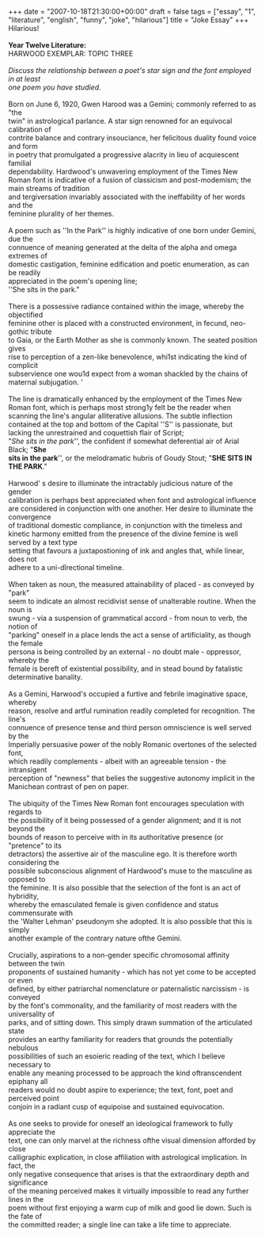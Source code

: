 +++
date = "2007-10-18T21:30:00+00:00"
draft = false
tags = ["essay", "1", "literature", "english", "funny", "joke", "hilarious"]
title = "Joke Essay"
+++
Hilarious!<br/><br/><strong>Year Twelve Literature:</strong><br/>HARWOOD EXEMPLAR: TOPIC THREE<br/><br/><em>Discuss the relationship between a poet's star sign and the font employed in at least<br/>one poem you have studied.<br/></em><br/>Born on June 6, 1920, Gwen Harood was a Gemini; commonly referred to as "the<br/>twin" in astrologica1 parlance. A star sign renowned for an equivocal calibration of<br/>contrite balance and contrary insouciance, her felicitous duality found voice and form<br/>in poetry that promulgated a progressive alacrity in lieu of acquiescent familial<br/>dependability. Hardwood's unwavering employment of the Times New Roman font is indicative of a fusion of classicism and post-modemism; the main streams of tradition<br/>and tergiversation invariably associated with the ineffability of her words and the<br/>feminine plurality of her themes.<br/><br/><!--more-->A poem such as ''In the Park'' is highly indicative of one born under Gemini, due the<br/>connuence of meaning generated at the delta of the alpha and omega extremes of<br/>domestic castigation, feminine edification and poetic enumeration, as can be readily<br/>appreciated in the poem's opening line;<br/>''She sits in the park."<br/><br/>There is a possessive radiance contained within the image, whereby the objectified<br/>feminine other is placed with a constructed environment, in fecund, neo-gothic tribute<br/>to Gaia, or the Earth Mother as she is commonly known. The seated position gives<br/>rise to perception of a zen-like benevolence, whi1st indicating the kind of complicit<br/>subservience one wou1d expect from a woman shackled by the chains of maternal subjugation.                               '<br/><br/>The line is dramatically enhanced by the employment of the Times New Roman font,  which is perhaps most strong1y felt be the reader when scanning the line's angular alliterative allusions. The subtle inflection contained at the top and bottom of the    Capital ''S'' is passionate, but lacking the unrestrained and coquettish flair of Script;<br/>"<em>She sits in the park</em>'', the confident if somewhat deferential air of Arial Black; "<strong>She<br/>sits in the park</strong>'', or the melodramatic hubris of Goudy Stout; "<strong>SHE SITS IN THE PARK</strong>."<br/><br/>Harwood' s desire to illuminate the intractably judicious nature of the gender<br/>calibration is perhaps best appreciated when font and astrological influence are considered in conjunction with one another. Her desire to illuminate the convergence<br/>of traditional domestic compliance, in conjunction with the timeless and kinetic harmony emitted from the presence of the divine femine is well served by a text type<br/>setting that favours a juxtapostioning of ink and angles that, while linear, does not<br/>adhere to a uni-dǐrectional timeline.<br/><br/>When taken as noun, the measured attainability of placed - as conveyed by "park"<br/>seem to indicate an almost recidivist sense of unalterable routine. When the noun is<br/>swung - via a suspension of grammatical accord - from noun to verb, the notion of<br/>"parking" oneself in a place lends the act a sense of artificiality, as though the female<br/>persona is being controlled by an external - no doubt male - oppressor, whereby the<br/>female is bereft of existential possibility, and in stead bound by fatalistic<br/>determinative banality.<br/><br/>As a Gemini, Harwood's occupied a furtive and febrile imaginative space, whereby<br/>reason, resolve and artful rumination readily completed for recognition. The line's<br/>connuence of presence tense and third person omniscience is well served by the<br/>Imperially persuasive power of the nobly Romanic overtones of the selected font,<br/>which readily complements - albeit with an agreeable tension - the intransigent<br/>perception of "newness" that belies the suggestive autonomy implicit in the Manichean contrast of pen on paper.<br/><br/>The ubiquity of the Times New Roman font encourages speculation with regards to<br/>the possibility of it being possessed of a gender alignment; and it is not beyond the<br/>bounds of reason to perceive with in its authoritative presence (or "pretence" to its<br/>detractors) the assertive air of the masculine ego. It is therefore worth considering the<br/>possible subconscious alignment of Hardwood's muse to the masculine as opposed to<br/>the feminine. It is also possible that the selection of the font is an act of hybridity,<br/>whereby the emasculated female is given confidence and status commensurate with<br/>the 'Walter Lehman' pseudonym she adopted. It is also possible that this is simply<br/>another example of the contrary nature ofthe Gemini.<br/><br/>Crucially, aspirations to a non-gender specific chromosomal affinity between the twin<br/>proponents of sustained humanity - which has not yet come to be accepted or even<br/>defined, by either patriarchal nomenclature or paternalistic narcissism - is conveyed<br/>by the font's commonality, and the familiarity of most readers with the universality of<br/>parks, and of sitting down. This simply drawn summation of the articulated state<br/>provides an earthy familiarity for readers that grounds the potentially nebulous<br/>possibilities of such an esoieric reading of the text, which I believe necessary to<br/>enable any meaning processed to be approach the kind oftranscendent epiphany all<br/>readers would no doubt aspire to experience; the text, font, poet and perceived point<br/>conjoin in a radiant cusp of equipoise and sustained equivocation.<br/><br/>As one seeks to provide for oneself an ideological framework to fully appreciate the<br/>text, one can only marvel at the richness ofthe visual dimension afforded by close<br/>calligraphic explication, in close affiliation with astrological implication. In fact, the<br/>only negative consequence that arises is that the extraordinary depth and significance<br/>of the meaning perceived makes it virtually impossible to read any further lines in the<br/>poem without first enjoying a warm cup of milk and good lie down. Such is the fate of<br/>the committed reader; a single line can take a life time to appreciate.<div class="blogger-post-footer"><img width='1' height='1' src='https://blogger.googleusercontent.com/tracker/5693059957647979680-1841986295399723488?l=cosmiccowbell.blogspot.com' alt='' /></div>